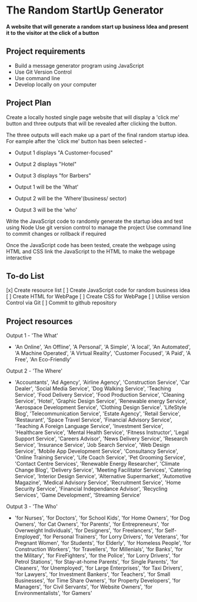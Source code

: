 # The Random StartUp Generator
**A website that will generate a random start up business Idea and present it to the visitor at the click of a button**

## Project requirements
- Build a message generator program using JavaScript
- Use Git Version Control
- Use command line
- Develop locally on your computer

## Project Plan
Create a locally hosted single page website that will display a 'click me' 
button and three outputs that will be revealed after clicking the button.

The three outputs will each make up a part of the final random startup idea.
For eample after the 'click me' button has been selected - 

- Output 1 displays "A Customer-focused"
- Output 2 displays "Hotel"
- Output 3 displays "for Barbers"

- Output 1 will be the 'What'
- Output 2 will be the 'Where'(business/ sector)
- Output 3 will be the 'who'

Write the JavaScript code to randomly generate the startup idea and test using Node
Use git version control to manage the project
Use command line to commit changes or rollback if required

Once the JavaScript code has been tested, create the webpage using HTML and CSS
link the JavaScript to the HTML to make the webpage interactive

## To-do List
[x] Create resource list
[ ] Create JavaScript code for random business idea
[ ] Create HTML for WebPage
[ ] Create CSS for WebPage
[ ] Utilise version Control via Git
[ ] Commit to github repository

## Project resources 
Output 1 - 'The What'
- 'An Online', 'An Offline', 'A Personal', 'A Simple', 'A local', 'An Automated', 'A Machine Operated', 'A Virtual Reality', 'Customer Focused', 'A Paid', 'A Free', 'An Eco-Friendly'

Output 2 - 'The Where'
- 'Accountants', 'Ad Agency', 'Airline Agency', 'Construction Service', 'Car Dealer', 'Social Media Service', 'Dog Walking Service', 'Teaching Service', 'Food Delivery Service', 'Food Production Service', 'Cleaning Service', 'Hotel', 'Graphic Design Service', 'Renewable energy Service', 'Aerospace Development Service', 'Clothing Design Service', 'LifeStyle Blog', 'Telecommunication Service', 'Estate Agency', 'Retail Service', 'Restaurant', 'Space Travel Service', 'Financial Advisory Service', 'Teaching A Foreign Language Service', 'Investment Service', 'Healthcare Service', 'Mental Health Service', 'Fitness Instructor', 'Legal Support Service', 'Careers Advisor', 'News Delivery Service', 'Research Service', 'Insurance Service', 'Job Search Service', 'Web Design Service', 'Mobile App Development Service', 'Consultancy Service', 'Online Training Service', 'Life Coach Service', 'Pet Grooming Service', 'Contact Centre Services', 'Renewable Energy Researcher', 'Climate Change Blog', 'Delivery Service', 'Meeting Facilitator Services', 'Catering Service', 'Interior Design Service', 'Alternative Supermarket', 'Automotive Magazine', 'Medical Advisory Service', 'Recruitment Service', 'Home Security Service', 'Financial Independance Advisor', 'Recycling Services', 'Game Development', 'Streaming Service'

Output 3 - 'The Who'
- 'for Nurses', 'for Doctors', 'for School Kids', 'for Home Owners', 'for Dog Owners', 'for Cat Owners', 'for Parents', 'for Entrepreneurs', 'for Overweight Individuals', 'for Designers', 'for Freelancers', 'for Self-Employed', 'for Personal Trainers', 'for Lorry Drivers', 'for Veterans', 'for Pregnant Women', 'for Students', 'for Elderly', 'for Homeless People', 'for Construction Workers', 'for Travellers', 'for Millenials', 'for Banks', 'for the Military', 'for FireFighters', 'for the Police', 'for Lorry Drivers', 'for Petrol Stations', 'for Stay-at-home Parents', 'for Single Parents', 'for Cleaners', 'for Unemployed', 'for Large Enterprises', 'for Taxi Drivers', 'for Lawyers', 'for Investment Bankers', 'for Teachers', 'for Small Businesses', 'for Time Share Owners', 'for Property Developers', 'for Managers', 'for Civil Servants', 'for Website Owners', 'for Environmentalists', 'for Gamers'




